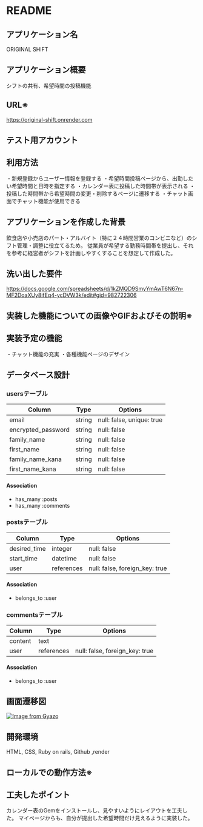 # README

## アプリケーション名  
ORIGINAL SHIFT

## アプリケーション概要  
シフトの共有、希望時間の投稿機能

## URL※  
https://original-shift.onrender.com

## テスト用アカウント

## 利用方法
・新規登録からユーザー情報を登録する
・希望時間投稿ページから、出勤したい希望時間と日時を指定する
・カレンダー表に投稿した時間帯が表示される
・投稿した時間帯から希望時間の変更・削除するページに遷移する
・チャット画面でチャット機能が使用できる

## アプリケーションを作成した背景  
飲食店や小売店のパート・アルバイト（特に２４時間営業のコンビニなど）のシフト管理・調整に役立てるため。
従業員が希望する勤務時間帯を提出し、それを参考に経営者がシフトを計画しやすくすることを想定して作成した。

## 洗い出した要件
https://docs.google.com/spreadsheets/d/1kZMQD9SmyYmAwT6N67n-MF2DoaXUy8ifEq4-ycDVW3k/edit#gid=982722306

## 実装した機能についての画像やGIFおよびその説明※


## 実装予定の機能
・チャット機能の充実
・各種機能ページのデザイン

## データベース設計

### usersテーブル

| Column             | Type   | Options                   |
|--------------------|--------|---------------------------|
| email              | string | null: false, unique: true |
| encrypted_password | string | null: false               |
| family_name        | string | null: false               |
| first_name         | string | null: false               |
| family_name_kana   | string | null: false               |
| first_name_kana    | string | null: false               |

#### Association

- has_many :posts
- has_many :comments



### postsテーブル

| Column             | Type       | Options                        |
|--------------------|------------|--------------------------------|
| desired_time       | integer    | null: false                    |
| start_time         | datetime   | null: false                    |
| user               | references | null: false, foreign_key: true |

#### Association
- belongs_to :user



### commentsテーブル

| Column  | Type       | Options                        |
| ------- | ---------- | ------------------------------ |
| content | text       |                                |
| user    | references | null: false, foreign_key: true |

#### Association
- belongs_to :user


## 画面遷移図
[![Image from Gyazo](https://i.gyazo.com/7585352ee9fad056eb62a29ef65085fb.png)](https://gyazo.com/7585352ee9fad056eb62a29ef65085fb)

## 開発環境
HTML, CSS, Ruby on rails, Github ,render

## ローカルでの動作方法※


## 工夫したポイント
カレンダー表のGemをインストールし、見やすいようにレイアウトを工夫した。
マイページからも、自分が提出した希望時間だけ見えるように実装した。
